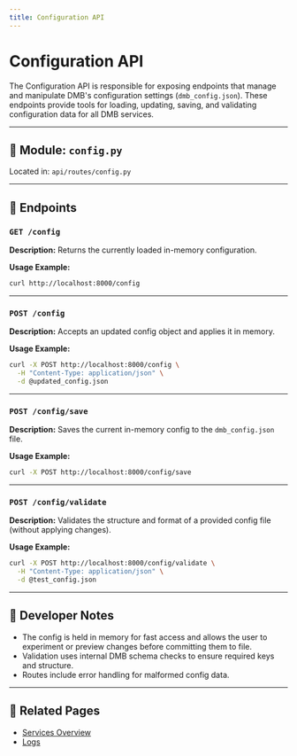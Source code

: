 ```yaml
---
title: Configuration API
---
```


# Configuration API

The Configuration API is responsible for exposing endpoints that manage and manipulate DMB's configuration settings (`dmb_config.json`). These endpoints provide tools for loading, updating, saving, and validating configuration data for all DMB services.

---

## 🧩 Module: `config.py`
Located in: `api/routes/config.py`

---

## 📘 Endpoints

### `GET /config`
**Description:**
Returns the currently loaded in-memory configuration.

**Usage Example:**
```bash
curl http://localhost:8000/config
```

---

### `POST /config`
**Description:**
Accepts an updated config object and applies it in memory.

**Usage Example:**
```bash
curl -X POST http://localhost:8000/config \
  -H "Content-Type: application/json" \
  -d @updated_config.json
```

---

### `POST /config/save`
**Description:**
Saves the current in-memory config to the `dmb_config.json` file.

**Usage Example:**
```bash
curl -X POST http://localhost:8000/config/save
```

---

### `POST /config/validate`
**Description:**
Validates the structure and format of a provided config file (without applying changes).

**Usage Example:**
```bash
curl -X POST http://localhost:8000/config/validate \
  -H "Content-Type: application/json" \
  -d @test_config.json
```

---

## 🧪 Developer Notes

- The config is held in memory for fast access and allows the user to experiment or preview changes before committing them to file.
- Validation uses internal DMB schema checks to ensure required keys and structure.
- Routes include error handling for malformed config data.

---

## 📎 Related Pages
- [Services Overview](../services/index.md)
- [Logs](logs.md)

